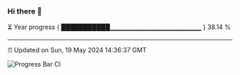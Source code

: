 ### Hi there 👋

⏳ Year progress { ███████████▁▁▁▁▁▁▁▁▁▁▁▁▁▁▁▁▁▁▁ } 38.14 %

---

⏰ Updated on Sun, 19 May 2024 14:36:37 GMT

![Progress Bar CI](https://github.com/IshwaranRudhara/GIT-ACTION/workflows/Progress%20Bar%20CI/badge.svg)

